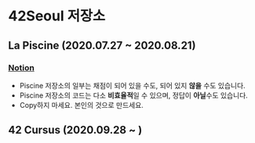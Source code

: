# 42Seoul 저장소
  
  
    
## La Piscine (2020.07.27 ~ 2020.08.21)
### [Notion](https://www.notion.so/La-Piscine-31d222280bf248dea0acbeba682d8766)
- Piscine 저장소의 일부는 채점이 되어 있을 수도, 되어 있지 **않을** 수도 있습니다.
- Piscine 저장소의 코드는 다소 **비효율적**일 수 있으며, 정답이 **아닐**수도 있습니다.
- Copy하지 마세요. 본인의 것으로 만드세요.



## 42 Cursus (2020.09.28 ~ )
